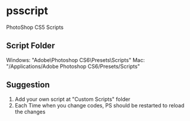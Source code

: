 # psscript
PhotoShop CS5 Scripts

## Script Folder

Windows: "Adobe\Photoshop CS6\Presets\Scripts"
Mac: "/Applications/Adobe Photoshop CS6/Presets/Scripts"

## Suggestion

1. Add your own script at "Custom Scripts" folder
2. Each Time when you change codes, PS should be restarted to reload the changes
